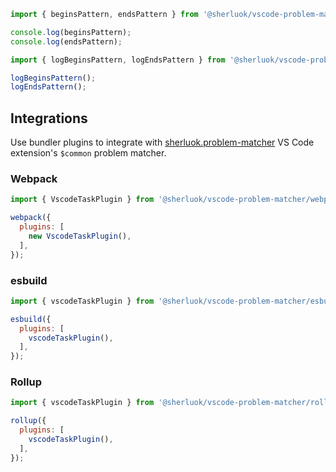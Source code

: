 ```js
import { beginsPattern, endsPattern } from '@sherluok/vscode-problem-matcher/common';

console.log(beginsPattern);
console.log(endsPattern);
```

```js
import { logBeginsPattern, logEndsPattern } from '@sherluok/vscode-problem-matcher/node';

logBeginsPattern();
logEndsPattern();
```

## Integrations

Use bundler plugins to integrate with [sherluok.problem-matcher](https://marketplace.visualstudio.com/items?itemName=sherluok.problem-matcher) VS Code extension's `$common` problem matcher.

### Webpack

```js
import { VscodeTaskPlugin } from '@sherluok/vscode-problem-matcher/webpack';

webpack({
  plugins: [
    new VscodeTaskPlugin(),
  ],
});
```

### esbuild

```js
import { vscodeTaskPlugin } from '@sherluok/vscode-problem-matcher/esbuild';

esbuild({
  plugins: [
    vscodeTaskPlugin(),
  ],
});
```

### Rollup

```js
import { vscodeTaskPlugin } from '@sherluok/vscode-problem-matcher/rollup';

rollup({
  plugins: [
    vscodeTaskPlugin(),
  ],
});
```

